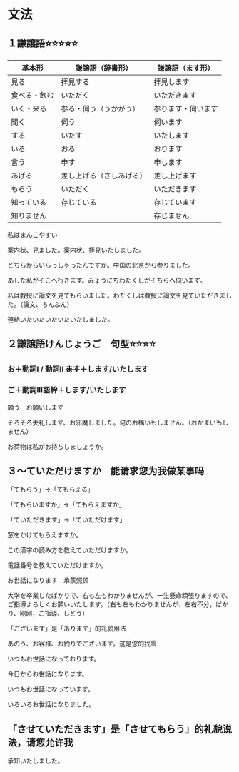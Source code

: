 # 文法

## １謙譲語⭐️⭐️⭐️⭐️⭐️

|基本形|謙譲語（辞書形）|謙譲語（ます形）|
|---|---|---|
|見る|拝見する|拝見します|
|食べる・飲む|いただく|いただきます|
|いく・来る|参る・伺う（うかがう）|参ります・伺います|
|聞く|伺う|伺います|
|する|いたす|いたします|
|いる|おる|おります|
|言う|申す|申します|
|あげる|差し上げる（さしあげる）|差し上げます|
|もらう|いただく|いただきます|
|知っている|存じている|存じています|
|知りません||存じません|

私はまんこやすい

案内状、見ました。案内状、拝見いたしました。

どちらからいらっしゃったんですか。中国の北京から参りました。

あした私がそこへ行きます。みょうにちわたくしがそちらへ伺います。

私は教授に論文を見てもらいました。わたくしは教授に論文を見ていただきました。（論文、ろんぶん）

連絡いたいたいたいたいたしました。

## ２謙譲語けんじょうご　句型⭐️⭐️⭐️⭐️

### お＋動詞I / 動詞II ~~ます~~＋します/いたします

### ご＋動詞III語幹＋します/いたします

願う　お願いします

そろそろ失礼します、お邪魔しました。何のお構いもしません。（おかまいもしません）

お荷物は私がお持ちしましょうか。

## ３〜ていただけますか　能请求您为我做某事吗

「てもらう」→「てもらえる」

「てもらいますか」→「てもらえますか」

「ていただきます」→「ていただけます」

窓をかけてもらえますか。

この漢字の読み方を教えていただけますか。

電話番号を教えていただけますか。

お世話になります　承蒙照顾

大学を卒業したばかりで、右も左もわかりませんが、一生懸命頑張りますので、ご指導よろしくお願いいたします。（右も左もわかりませんが、左右不分，ばかり、刚刚，ご指導、しどう）

「ございます」是「あります」的礼貌用法

あのう、お客様、お釣りでございます。这是您的找零

いつもお世話になっております。

今日からお世話になります。

いつもお世話になっています。

いろいろお世話になりました。

## 「させていただきます」是「させてもらう」的礼貌说法，请您允许我

承知いたしました。